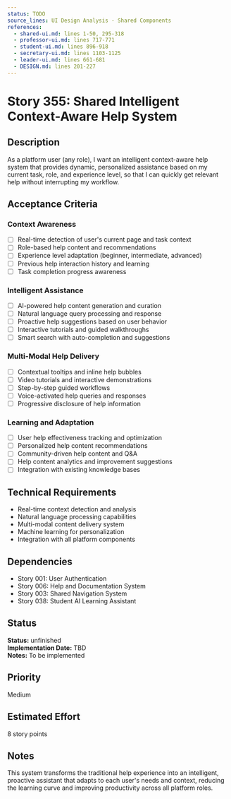 ```yaml
---
status: TODO
source_lines: UI Design Analysis - Shared Components
references:
  - shared-ui.md: lines 1-50, 295-318
  - professor-ui.md: lines 717-771
  - student-ui.md: lines 896-918
  - secretary-ui.md: lines 1103-1125
  - leader-ui.md: lines 661-681
  - DESIGN.md: lines 201-227
---
```


# Story 355: Shared Intelligent Context-Aware Help System

## Description
As a platform user (any role), I want an intelligent context-aware help system that provides dynamic, personalized assistance based on my current task, role, and experience level, so that I can quickly get relevant help without interrupting my workflow.

## Acceptance Criteria

### Context Awareness
- [ ] Real-time detection of user's current page and task context
- [ ] Role-based help content and recommendations
- [ ] Experience level adaptation (beginner, intermediate, advanced)
- [ ] Previous help interaction history and learning
- [ ] Task completion progress awareness

### Intelligent Assistance
- [ ] AI-powered help content generation and curation
- [ ] Natural language query processing and response
- [ ] Proactive help suggestions based on user behavior
- [ ] Interactive tutorials and guided walkthroughs
- [ ] Smart search with auto-completion and suggestions

### Multi-Modal Help Delivery
- [ ] Contextual tooltips and inline help bubbles
- [ ] Video tutorials and interactive demonstrations
- [ ] Step-by-step guided workflows
- [ ] Voice-activated help queries and responses
- [ ] Progressive disclosure of help information

### Learning and Adaptation
- [ ] User help effectiveness tracking and optimization
- [ ] Personalized help content recommendations
- [ ] Community-driven help content and Q&A
- [ ] Help content analytics and improvement suggestions
- [ ] Integration with existing knowledge bases

## Technical Requirements
- Real-time context detection and analysis
- Natural language processing capabilities
- Multi-modal content delivery system
- Machine learning for personalization
- Integration with all platform components

## Dependencies
- Story 001: User Authentication
- Story 006: Help and Documentation System
- Story 003: Shared Navigation System
- Story 038: Student AI Learning Assistant


## Status
**Status:** unfinished  
**Implementation Date:** TBD  
**Notes:** To be implemented
## Priority
Medium

## Estimated Effort
8 story points

## Notes
This system transforms the traditional help experience into an intelligent, proactive assistant that adapts to each user's needs and context, reducing the learning curve and improving productivity across all platform roles.